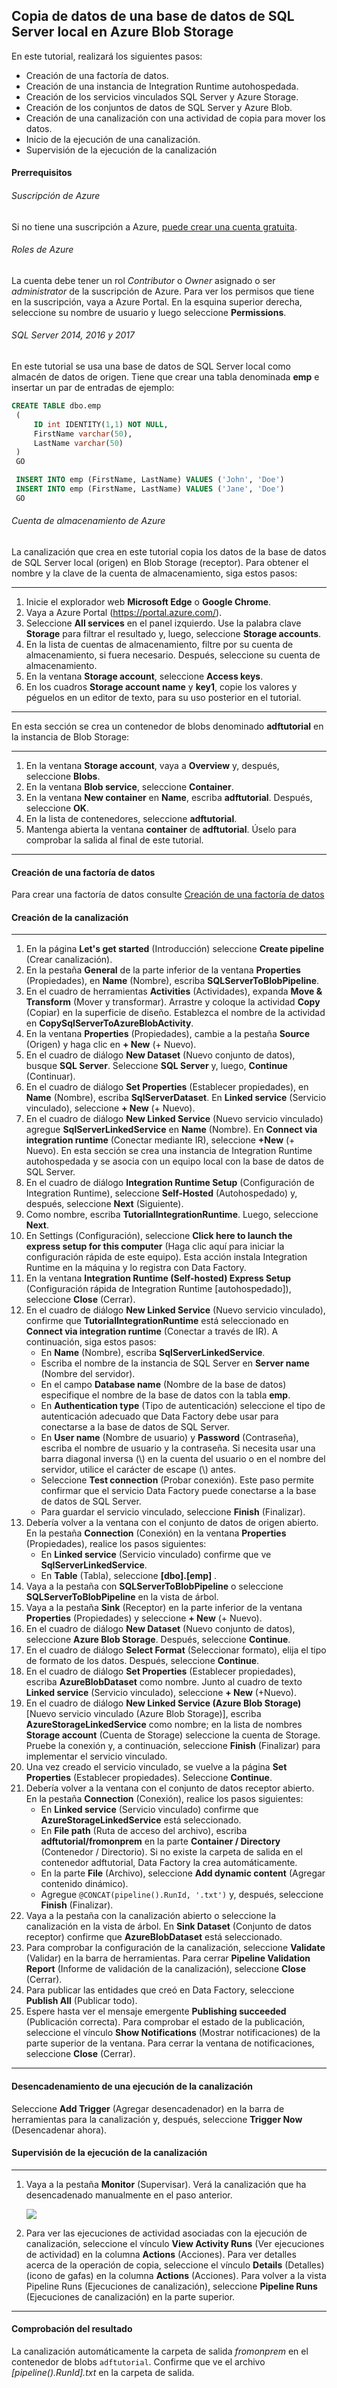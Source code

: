 

## Copia de datos de una base de datos de SQL Server local en Azure Blob Storage





En este tutorial, realizará los siguientes pasos:

- Creación de una factoría de datos.
- Creación de una instancia de Integration Runtime autohospedada.
- Creación de los servicios vinculados SQL Server y Azure Storage.
- Creación de los conjuntos de datos de SQL Server y Azure Blob.
- Creación de una canalización con una actividad de copia para mover los datos.
- Inicio de la ejecución de una canalización.
- Supervisión de la ejecución de la canalización





#### Prerrequisitos

###### Suscripción de Azure

Si no tiene una suscripción a Azure, [puede crear una cuenta gratuita](https://azure.microsoft.com/free/).

###### Roles de Azure

La cuenta debe tener un rol *Contributor* o *Owner* asignado o ser *administrator* de la suscripción de Azure.
Para ver los permisos que tiene en la suscripción, vaya a Azure Portal. En la esquina superior derecha, seleccione su nombre de usuario y luego seleccione **Permissions**.

###### SQL Server 2014, 2016 y 2017

En este tutorial se usa una base de datos de SQL Server local como almacén de datos de origen. Tiene que crear una tabla denominada **emp** e insertar un par de entradas de ejemplo:

```sql
CREATE TABLE dbo.emp
 (
     ID int IDENTITY(1,1) NOT NULL,
     FirstName varchar(50),
     LastName varchar(50)
 )
 GO

 INSERT INTO emp (FirstName, LastName) VALUES ('John', 'Doe')
 INSERT INTO emp (FirstName, LastName) VALUES ('Jane', 'Doe')
 GO
```

###### Cuenta de almacenamiento de Azure

La canalización que crea en este tutorial copia los datos de la base de datos de SQL Server local (origen) en Blob Storage (receptor).
Para obtener el nombre y la clave de la cuenta de almacenamiento, siga estos pasos:

------

1. Inicie el explorador web **Microsoft Edge** o **Google Chrome**.
2. Vaya a Azure Portal (https://portal.azure.com/).
3. Seleccione **All services** en el panel izquierdo. Use la palabra clave **Storage** para filtrar el resultado y, luego, seleccione **Storage accounts**.
4. En la lista de cuentas de almacenamiento, filtre por su cuenta de almacenamiento, si fuera necesario. Después, seleccione su cuenta de almacenamiento.
5. En la ventana **Storage account**, seleccione **Access keys**.
6. En los cuadros **Storage account name** y **key1**, copie los valores y péguelos en un editor de texto, para su uso posterior en el tutorial.

------



En esta sección se crea un contenedor de blobs denominado **adftutorial** en la instancia de Blob Storage:

------

1. En la ventana **Storage account**, vaya a **Overview** y, después, seleccione **Blobs**.
2. En la ventana **Blob service**, seleccione **Container**.
3. En la ventana **New container** en **Name**, escriba **adftutorial**. Después, seleccione **OK**.
4. En la lista de contenedores, seleccione **adftutorial**.
5. Mantenga abierta la ventana **container** de **adftutorial**. Úselo para comprobar la salida al final de este tutorial.

------





#### Creación de una factoría de datos

Para crear una factoría de datos consulte [Creación de una factoría de datos](Creaci%C3%B3n%20de%20una%20factor%C3%ADa%20de%20datos.md)





#### Creación de la canalización

------

1. En la página **Let's get started** (Introducción) seleccione **Create pipeline** (Crear canalización).
2. En la pestaña **General** de la parte inferior de la ventana **Properties** (Propiedades), en **Name** (Nombre), escriba **SQLServerToBlobPipeline**.
3. En el cuadro de herramientas **Activities** (Actividades), expanda **Move & Transform** (Mover y transformar). Arrastre y coloque la actividad **Copy** (Copiar) en la superficie de diseño. Establezca el nombre de la actividad en **CopySqlServerToAzureBlobActivity**.
4. En la ventana **Properties** (Propiedades), cambie a la pestaña **Source** (Origen) y haga clic en **+ New** (+ Nuevo).
5. En el cuadro de diálogo **New Dataset** (Nuevo conjunto de datos), busque **SQL Server**. Seleccione **SQL Server** y, luego, **Continue** (Continuar).
6. En el cuadro de diálogo **Set Properties** (Establecer propiedades), en **Name** (Nombre), escriba **SqlServerDataset**. En **Linked service** (Servicio vinculado), seleccione **+ New** (+ Nuevo).
7. En el cuadro de diálogo **New Linked Service** (Nuevo servicio vinculado) agregue **SqlServerLinkedService** en **Name** (Nombre). En **Connect via integration runtime** (Conectar mediante IR), seleccione **+New** (+ Nuevo). En esta sección se crea una instancia de Integration Runtime autohospedada y se asocia con un equipo local con la base de datos de SQL Server.
8. En el cuadro de diálogo **Integration Runtime Setup** (Configuración de Integration Runtime), seleccione **Self-Hosted** (Autohospedado) y, después, seleccione **Next** (Siguiente).
9. Como nombre, escriba **TutorialIntegrationRuntime**. Luego, seleccione **Next**.
10. En Settings (Configuración), seleccione **Click here to launch the express setup for this computer** (Haga clic aquí para iniciar la configuración rápida de este equipo). Esta acción instala Integration Runtime en la máquina y lo registra con Data Factory.
11. En la ventana **Integration Runtime (Self-hosted) Express Setup** (Configuración rápida de Integration Runtime [autohospedado]), seleccione **Close** (Cerrar).
12. En el cuadro de diálogo **New Linked Service** (Nuevo servicio vinculado), confirme que **TutorialIntegrationRuntime** está seleccionado en **Connect via integration runtime** (Conectar a través de IR). A continuación, siga estos pasos:
    - En **Name** (Nombre), escriba **SqlServerLinkedService**.
    - Escriba el nombre de la instancia de SQL Server en **Server name** (Nombre del servidor).
    - En el campo **Database name** (Nombre de la base de datos) especifique el nombre de la base de datos con la tabla **emp**.
    - En **Authentication type** (Tipo de autenticación) seleccione el tipo de autenticación adecuado que Data Factory debe usar para conectarse a la base de datos de SQL Server.
    - En **User name** (Nombre de usuario) y **Password** (Contraseña), escriba el nombre de usuario y la contraseña. Si necesita usar una barra diagonal inversa (\\) en la cuenta del usuario o en el nombre del servidor, utilice el carácter de escape (\\) antes.
    - Seleccione **Test connection** (Probar conexión). Este paso permite confirmar que el servicio Data Factory puede conectarse a la base de datos de SQL Server.
    - Para guardar el servicio vinculado, seleccione **Finish** (Finalizar).
13. Debería volver a la ventana con el conjunto de datos de origen abierto. En la pestaña **Connection** (Conexión) en la ventana **Properties** (Propiedades), realice los pasos siguientes:
    - En **Linked service** (Servicio vinculado) confirme que ve **SqlServerLinkedService**.
    - En **Table** (Tabla), seleccione **[dbo].[emp]** .
14. Vaya a la pestaña con **SQLServerToBlobPipeline** o seleccione **SQLServerToBlobPipeline** en la vista de árbol.
15. Vaya a la pestaña **Sink** (Receptor) en la parte inferior de la ventana **Properties** (Propiedades) y seleccione **+ New** (+ Nuevo).
16. En el cuadro de diálogo **New Dataset** (Nuevo conjunto de datos), seleccione **Azure Blob Storage**. Después, seleccione **Continue**.
17. En el cuadro de diálogo **Select Format** (Seleccionar formato), elija el tipo de formato de los datos. Después, seleccione **Continue**.
18. En el cuadro de diálogo **Set Properties** (Establecer propiedades), escriba **AzureBlobDataset** como nombre. Junto al cuadro de texto **Linked service** (Servicio vinculado), seleccione **+ New** (+Nuevo).
19. En el cuadro de diálogo **New Linked Service (Azure Blob Storage)** [Nuevo servicio vinculado (Azure Blob Storage)], escriba **AzureStorageLinkedService** como nombre; en la lista de nombres **Storage account** (Cuenta de Storage) seleccione la cuenta de Storage. Pruebe la conexión y, a continuación, seleccione **Finish** (Finalizar) para implementar el servicio vinculado.
20. Una vez creado el servicio vinculado, se vuelve a la página **Set Properties** (Establecer propiedades). Seleccione **Continue**.
21. Debería volver a la ventana con el conjunto de datos receptor abierto. En la pestaña **Connection** (Conexión), realice los pasos siguientes:
    - En **Linked service** (Servicio vinculado) confirme que **AzureStorageLinkedService** está seleccionado.
    - En **File path** (Ruta de acceso del archivo), escriba **adftutorial/fromonprem** en la parte **Container / Directory** (Contenedor / Directorio). Si no existe la carpeta de salida en el contenedor adftutorial, Data Factory la crea automáticamente.
    - En la parte **File** (Archivo), seleccione **Add dynamic content** (Agregar contenido dinámico).
    - Agregue `@CONCAT(pipeline().RunId, '.txt')` y, después, seleccione **Finish** (Finalizar).
22. Vaya a la pestaña con la canalización abierto o seleccione la canalización en la vista de árbol. En **Sink Dataset** (Conjunto de datos receptor) confirme que **AzureBlobDataset** está seleccionado.
23. Para comprobar la configuración de la canalización, seleccione **Validate** (Validar) en la barra de herramientas. Para cerrar **Pipeline Validation Report** (Informe de validación de la canalización), seleccione **Close** (Cerrar).
24. Para publicar las entidades que creó en Data Factory, seleccione **Publish All** (Publicar todo).
25. Espere hasta ver el mensaje emergente **Publishing succeeded** (Publicación correcta). Para comprobar el estado de la publicación, seleccione el vínculo **Show Notifications** (Mostrar notificaciones) de la parte superior de la ventana. Para cerrar la ventana de notificaciones, seleccione **Close** (Cerrar).

------





#### Desencadenamiento de una ejecución de la canalización

Seleccione **Add Trigger** (Agregar desencadenador) en la barra de herramientas para la canalización y, después, seleccione **Trigger Now** (Desencadenar ahora).





#### Supervisión de la ejecución de la canalización

------

1. Vaya a la pestaña **Monitor** (Supervisar). Verá la canalización que ha desencadenado manualmente en el paso anterior.

   ![](Imagenes/pipeline-runs.png)

2. Para ver las ejecuciones de actividad asociadas con la ejecución de canalización, seleccione el vínculo **View Activity Runs** (Ver ejecuciones de actividad) en la columna **Actions** (Acciones). Para ver detalles acerca de la operación de copia, seleccione el vínculo **Details** (Detalles) (icono de gafas) en la columna **Actions** (Acciones). Para volver a la vista Pipeline Runs (Ejecuciones de canalización), seleccione **Pipeline Runs** (Ejecuciones de canalización) en la parte superior.

------





#### Comprobación del resultado

La canalización automáticamente la carpeta de salida *fromonprem* en el contenedor de blobs `adftutorial`. Confirme que ve el archivo *[pipeline().RunId].txt* en la carpeta de salida.

